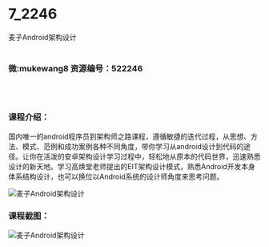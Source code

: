 # 7_2246
麦子Android架构设计
<br/></br>
<h3>微:mukewang8 资源编号：522246</h3>
<br/></br>
<h3>课程介绍：</h3>
<p><span id="thread_subject"></span><span id="thread_subject">国内唯一的android程序员到架构师之路课程，遵循敏捷的迭代过程，从思想、方法、模式、范例和成功案例各种不同角度，带你学习从android设计到代码的途径。让你在活泼的安卓架构设计学习过程中，轻松地从原本的代码世界，迅速熟悉设计的新天地。学习高焕堂老师提出的EIT架构设计模式，熟悉<a title="查看与 Android 相关的文章" target="_blank">Android</a>开发本身体系结构设计，也可以换位以<a title="查看与 Android 相关的文章" target="_blank">Android</a>系统的设计师角度来思考问题。</span></p>
<p><img src="https://www.ko996.com/wp-content/uploads/img/2018/04/2-68-300x107.png" alt="麦子Android架构设计"></p>
<div class="info-desc">
<h3>课程截图：</h3>
<p><img src="https://www.ko996.com/wp-content/uploads/img/2018/04/3-80.png" alt="麦子Android架构设计"></p>


			
</div>
